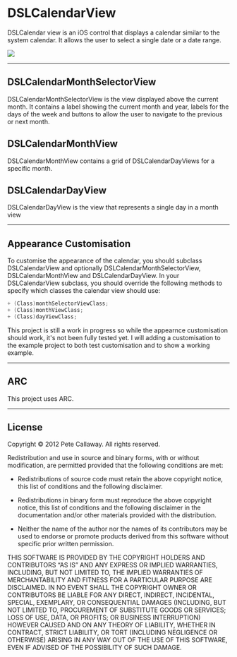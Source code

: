 
# DSLCalendarView

DSLCalendar view is an iOS control that displays a calendar similar to the system calendar. It allows the user to select a single date or a date range.

![](http://raw.github.com/PeteC/DSLCalendarView/master/Images/Screenshot.png)

----

## DSLCalendarMonthSelectorView

DSLCalendarMonthSelectorView is the view displayed above the current month. It contains a label showing the current month and year, labels for the days of the week and buttons to allow the user to navigate to the previous or next month.

## DSLCalendarMonthView

DSLCalendarMonthView contains a grid of DSLCalendarDayViews for a specific month.

## DSLCalendarDayView

DSLCalendarDayView is the view that represents a single day in a month view

----

## Appearance Customisation

To customise the appearance of the calendar, you should subclass DSLCalendarView and optionally DSLCalendarMonthSelectorView, DSLCalendarMonthView and DSLCalendarDayView. In your DSLCalendarView subclass, you should override the following methods to specify which classes the calendar view should use:

```objective-c
+ (Class)monthSelectorViewClass;
+ (Class)monthViewClass;
+ (Class)dayViewClass;
```

This project is still a work in progress so while the appearnce customisation should work, it's not been fully tested yet. I will adding a customisation to the example project to both test customisation and to show a working example.


----

## ARC

This project uses ARC.

---

## License
Copyright © 2012 Pete Callaway. All rights reserved.

Redistribution and use in source and binary forms, with or without modification, are permitted provided that the following conditions are met:

* Redistributions of source code must retain the above copyright notice, this list of conditions and the following disclaimer.

* Redistributions in binary form must reproduce the above copyright notice, this list of conditions and the following disclaimer in the documentation and/or other materials provided with the distribution.

* Neither the name of the author nor the names of its contributors may be used to endorse or promote products derived from this software without specific prior written permission.

THIS SOFTWARE IS PROVIDED BY THE COPYRIGHT HOLDERS AND CONTRIBUTORS “AS IS” AND ANY EXPRESS OR IMPLIED WARRANTIES, INCLUDING, BUT NOT LIMITED TO, THE IMPLIED WARRANTIES OF MERCHANTABILITY AND FITNESS FOR A PARTICULAR PURPOSE ARE DISCLAIMED. IN NO EVENT SHALL THE COPYRIGHT OWNER OR CONTRIBUTORS BE LIABLE FOR ANY DIRECT, INDIRECT, INCIDENTAL, SPECIAL, EXEMPLARY, OR CONSEQUENTIAL DAMAGES (INCLUDING, BUT NOT LIMITED TO, PROCUREMENT OF SUBSTITUTE GOODS OR SERVICES; LOSS OF USE, DATA, OR PROFITS; OR BUSINESS INTERRUPTION) HOWEVER CAUSED AND ON ANY THEORY OF LIABILITY, WHETHER IN CONTRACT, STRICT LIABILITY, OR TORT (INCLUDING NEGLIGENCE OR OTHERWISE) ARISING IN ANY WAY OUT OF THE USE OF THIS SOFTWARE, EVEN IF ADVISED OF THE POSSIBILITY OF SUCH DAMAGE.